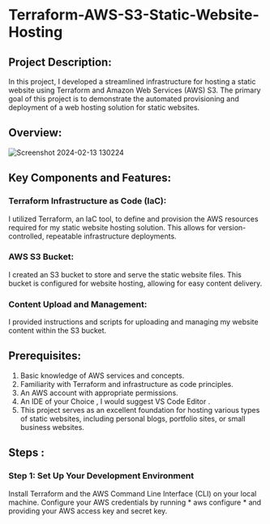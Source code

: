 # Terraform-AWS-S3-Static-Website-Hosting

## Project Description:
In this project, I developed a streamlined infrastructure for hosting a static website using Terraform and Amazon Web Services (AWS) S3. The primary goal of this project is to demonstrate the automated provisioning and deployment of a web hosting solution for static websites.

## Overview:

![Screenshot 2024-02-13 130224](https://github.com/shamshad74/Terraform-AWS-S3-Static-Website-Hosting/assets/117065471/b972f1a1-8f9e-4d86-ae8e-d7115a703bd5)

## Key Components and Features:

### Terraform Infrastructure as Code (IaC):

I utilized Terraform, an IaC tool, to define and provision the AWS resources required for my static website hosting solution. This allows for version-controlled, repeatable infrastructure deployments.

### AWS S3 Bucket:

I created an S3 bucket to store and serve the static website files. This bucket is configured for website hosting, allowing for easy content delivery.

### Content Upload and Management:

I provided instructions and scripts for uploading and managing my website content within the S3 bucket.

## Prerequisites:
1. Basic knowledge of AWS services and concepts.
2. Familiarity with Terraform and infrastructure as code principles.
3. An AWS account with appropriate permissions.
4. An IDE of your Choice , I would suggest VS Code Editor .
5. This project serves as an excellent foundation for hosting various types of static websites, including personal blogs, portfolio sites, or small business websites.


## Steps :

### Step 1: Set Up Your Development Environment

Install Terraform and the AWS Command Line Interface (CLI) on your local machine. Configure your AWS credentials by running * aws configure * and providing your AWS access key and secret key.















